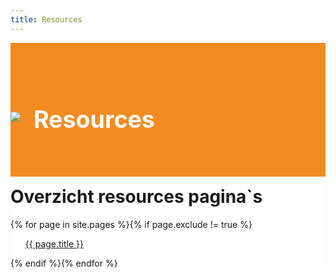 ```yaml
---
title: Resources
---
```


<div class="jumbotron text-center" style="/* background-color: white !important; */padding: 1.5rem 0rem;margin-bottom: -1.5rem;background-color: #f28b20;border-radius: 0rem;">
<div class="container"> 
    <div class="container-fluid text-center" style="padding: 1.2rem 0rem;color: white;">
<h1 style="display: inline-block;padding-top: .3125rem;margin-right: 1rem;font-size: 2.35rem;">
<img src="https://i.imgur.com/BzyiJXJ.png" style="
    max-width: 55px;
    margin-right: 12px;
    margin-bottom: 10px;
"> Resources
</h1>
</div>
</div>
</div>

<div class="jumbotron" style="background-color: white;">
<div class="container text-center"> 

<h1> Overzicht resources pagina`s </h1>

{% for page in site.pages %}{% if page.exclude != true %}
<ul>
<li style="list-style: none"><a href="{{ page.url }}">{{ page.title }}</a></li>
</ul>
{% endif %}{% endfor %}


</div>
</div>